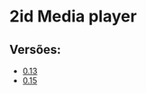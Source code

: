 # 2id Media player  
  
## Versões:

* [0.13](http://popmuzserver.cloudapp.net/player/player2id.v0.13.exe)
* [0.15](http://popmuzserver.cloudapp.net/player/player2id.v0.15.exe)


